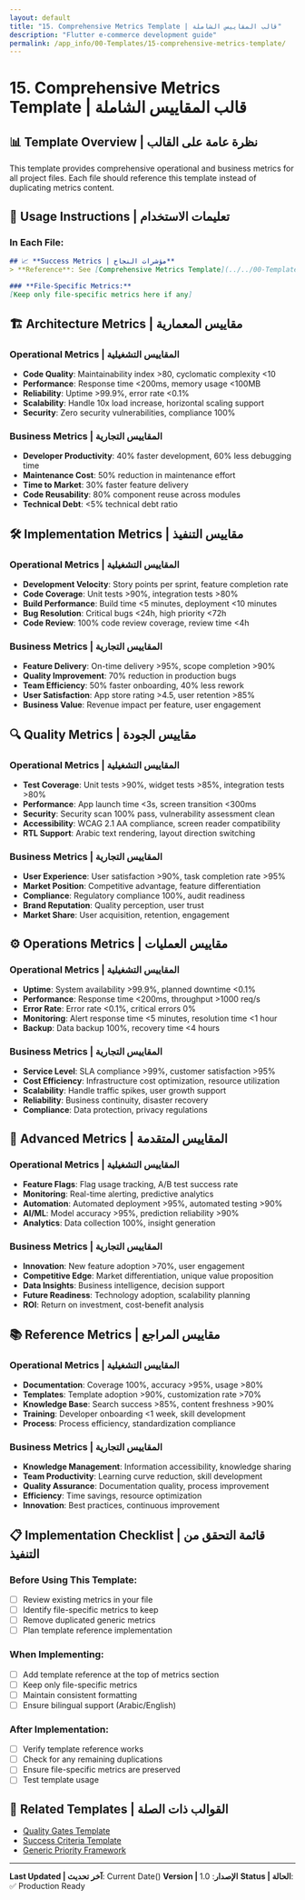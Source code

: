 ```yaml
---
layout: default
title: "15. Comprehensive Metrics Template | قالب المقاييس الشاملة"
description: "Flutter e-commerce development guide"
permalink: /app_info/00-Templates/15-comprehensive-metrics-template/
---
```


# 15. Comprehensive Metrics Template | قالب المقاييس الشاملة

## 📊 **Template Overview | نظرة عامة على القالب**

This template provides comprehensive operational and business metrics for all project files. Each file should reference this template instead of duplicating metrics content.

## 🎯 **Usage Instructions | تعليمات الاستخدام**

### **In Each File:**
```markdown
## 📈 **Success Metrics | مؤشرات النجاح**
> **Reference**: See [Comprehensive Metrics Template](../../00-Templates/15-comprehensive-metrics-template.md) for topic-specific metrics.

### **File-Specific Metrics:**
[Keep only file-specific metrics here if any]
```

## 🏗️ **Architecture Metrics | مقاييس المعمارية**

### **Operational Metrics | المقاييس التشغيلية**
- **Code Quality**: Maintainability index >80, cyclomatic complexity <10
- **Performance**: Response time <200ms, memory usage <100MB
- **Reliability**: Uptime >99.9%, error rate <0.1%
- **Scalability**: Handle 10x load increase, horizontal scaling support
- **Security**: Zero security vulnerabilities, compliance 100%

### **Business Metrics | المقاييس التجارية**
- **Developer Productivity**: 40% faster development, 60% less debugging time
- **Maintenance Cost**: 50% reduction in maintenance effort
- **Time to Market**: 30% faster feature delivery
- **Code Reusability**: 80% component reuse across modules
- **Technical Debt**: <5% technical debt ratio

## 🛠️ **Implementation Metrics | مقاييس التنفيذ**

### **Operational Metrics | المقاييس التشغيلية**
- **Development Velocity**: Story points per sprint, feature completion rate
- **Code Coverage**: Unit tests >90%, integration tests >80%
- **Build Performance**: Build time <5 minutes, deployment <10 minutes
- **Bug Resolution**: Critical bugs <24h, high priority <72h
- **Code Review**: 100% code review coverage, review time <4h

### **Business Metrics | المقاييس التجارية**
- **Feature Delivery**: On-time delivery >95%, scope completion >90%
- **Quality Improvement**: 70% reduction in production bugs
- **Team Efficiency**: 50% faster onboarding, 40% less rework
- **User Satisfaction**: App store rating >4.5, user retention >85%
- **Business Value**: Revenue impact per feature, user engagement

## 🔍 **Quality Metrics | مقاييس الجودة**

### **Operational Metrics | المقاييس التشغيلية**
- **Test Coverage**: Unit tests >90%, widget tests >85%, integration tests >80%
- **Performance**: App launch time <3s, screen transition <300ms
- **Security**: Security scan 100% pass, vulnerability assessment clean
- **Accessibility**: WCAG 2.1 AA compliance, screen reader compatibility
- **RTL Support**: Arabic text rendering, layout direction switching

### **Business Metrics | المقاييس التجارية**
- **User Experience**: User satisfaction >90%, task completion rate >95%
- **Market Position**: Competitive advantage, feature differentiation
- **Compliance**: Regulatory compliance 100%, audit readiness
- **Brand Reputation**: Quality perception, user trust
- **Market Share**: User acquisition, retention, engagement

## ⚙️ **Operations Metrics | مقاييس العمليات**

### **Operational Metrics | المقاييس التشغيلية**
- **Uptime**: System availability >99.9%, planned downtime <0.1%
- **Performance**: Response time <200ms, throughput >1000 req/s
- **Error Rate**: Error rate <0.1%, critical errors 0%
- **Monitoring**: Alert response time <5 minutes, resolution time <1 hour
- **Backup**: Data backup 100%, recovery time <4 hours

### **Business Metrics | المقاييس التجارية**
- **Service Level**: SLA compliance >99%, customer satisfaction >95%
- **Cost Efficiency**: Infrastructure cost optimization, resource utilization
- **Scalability**: Handle traffic spikes, user growth support
- **Reliability**: Business continuity, disaster recovery
- **Compliance**: Data protection, privacy regulations

## 🚀 **Advanced Metrics | المقاييس المتقدمة**

### **Operational Metrics | المقاييس التشغيلية**
- **Feature Flags**: Flag usage tracking, A/B test success rate
- **Monitoring**: Real-time alerting, predictive analytics
- **Automation**: Automated deployment >95%, automated testing >90%
- **AI/ML**: Model accuracy >95%, prediction reliability >90%
- **Analytics**: Data collection 100%, insight generation

### **Business Metrics | المقاييس التجارية**
- **Innovation**: New feature adoption >70%, user engagement
- **Competitive Edge**: Market differentiation, unique value proposition
- **Data Insights**: Business intelligence, decision support
- **Future Readiness**: Technology adoption, scalability planning
- **ROI**: Return on investment, cost-benefit analysis

## 📚 **Reference Metrics | مقاييس المراجع**

### **Operational Metrics | المقاييس التشغيلية**
- **Documentation**: Coverage 100%, accuracy >95%, usage >80%
- **Templates**: Template adoption >90%, customization rate >70%
- **Knowledge Base**: Search success >85%, content freshness >90%
- **Training**: Developer onboarding <1 week, skill development
- **Process**: Process efficiency, standardization compliance

### **Business Metrics | المقاييس التجارية**
- **Knowledge Management**: Information accessibility, knowledge sharing
- **Team Productivity**: Learning curve reduction, skill development
- **Quality Assurance**: Documentation quality, process improvement
- **Efficiency**: Time savings, resource optimization
- **Innovation**: Best practices, continuous improvement

## 📋 **Implementation Checklist | قائمة التحقق من التنفيذ**

### **Before Using This Template:**
- [ ] Review existing metrics in your file
- [ ] Identify file-specific metrics to keep
- [ ] Remove duplicated generic metrics
- [ ] Plan template reference implementation

### **When Implementing:**
- [ ] Add template reference at the top of metrics section
- [ ] Keep only file-specific metrics
- [ ] Maintain consistent formatting
- [ ] Ensure bilingual support (Arabic/English)

### **After Implementation:**
- [ ] Verify template reference works
- [ ] Check for any remaining duplications
- [ ] Ensure file-specific metrics are preserved
- [ ] Test template usage

## 🔗 **Related Templates | القوالب ذات الصلة**

- [Quality Gates Template](03_Quality_Gates_Template.md)
- [Success Criteria Template](06_Success_Criteria_Template.md)
- [Generic Priority Framework](13_Generic_Priority_Framework.md)

---

**Last Updated | آخر تحديث**: Current Date()
**Version | الإصدار**: 1.0
**Status | الحالة**: ✅ Production Ready
